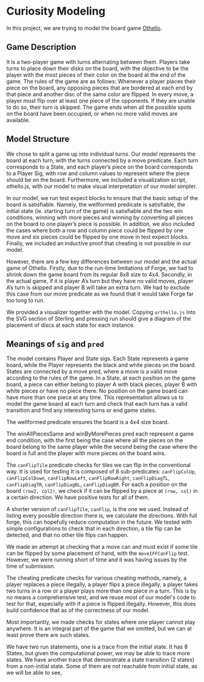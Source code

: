 # Curiosity Modeling 

In this project, we are trying to model the board game [Othello](https://en.wikipedia.org/wiki/Reversi).  

## Game Description
It is a two-player game with turns alternating between them. Players take turns to place down their disks on the board, with the objective to be the player with the most pieces of their color on the board at the end of the game. The rules of the game are as follows: Whenever a player places their piece on the board, any opposing pieces that are bordered at each end by that piece and another disc of the same color are flipped. In every move, a player must flip over at least one piece of the opponents. If they are unable to do so, their turn is skipped. The game ends when all the possible spots on the board have been occupied, or when no more valid moves are available.

## Model Structure
	
We chose to split a game up into individual turns. Our model represents the board at each turn, with the turns connected by a move predicate. Each turn corresponds to a State, and each player’s piece on the board corresponds to a Player Sig, with row and column values to represent where the piece should be on the board. Furthermore, we included a visualization script, othello.js, with our model to make visual interpretation of our model simpler.

In our model, we run test expect blocks to ensure that the basic setup of the board is satisfiable. Namely, the wellformed predicate is satisfiable, the initial state (ie. starting turn of the game) is satisfiable and the two win conditions, winning with more pieces and winning by converting all pieces on the board to one player’s piece is possible. In addition, we also included the cases where both a row and column piece could be flipped by one move and six pieces could be flipped by one move in test expect blocks. Finally, we included an inductive proof that cheating is not possible in our model.

However, there are a few key differences between our model and the actual game of Othello. Firstly, due to the run-time limitations of Forge, we had to shrink down the game board from its regular 8x8 size to 4x4. Secondly, in the actual game, if it is player A’s turn but they have no valid moves, player A’s turn is skipped and player B will take an extra turn. We had to exclude this case from our move predicate as we found that it would take Forge far too long to run. 

We provided a visualizer together with the model. Copying `orthello.js` into the SVG section of Sterling
and pressing run should give a diagram of the placement of discs at each state for each instance.

## Meanings of `sig` and `pred`

The model contains Player and State sigs. Each State represents a game board, while the Player represents the black and white pieces on the board. States are connected by a move pred, where a move is a valid move according to the rules of the game. In a State, at each position on the game board, a piece can either belong to player A with black pieces, player B with white pieces or have no piece there. No position on the game board can have more than one piece at any time. This representation allows us to model the game board at each turn and check that each turn has a valid transition and find any interesting turns or end game states.

The wellformed predicate ensures the board is a 4x4 size board.

The winAllPiecesSame and winByMorePieces pred each represent a game end condition, with the first being the case where all the pieces on the board belong to the same player while the second being the case where the board is full and the player with more pieces on the board wins.

The `canFlipTile` predicate checks for tiles we can flip in the conventional way. It is used for testing
It is composed of 8 sub-predicates: `canFlipColUp`, `canFlipColDown`, `canFlipRowLeft`, `canFlipRowRight`, `canFlipDiagTL`, `canFlipDiagTR`, `canFlipDiagBL`, `canFlipDiagBR`. For each a position on the board `(row2, col2)`, we check if it can be flipped by a piece at `(row, col)` in
a certain direction. We have positive tests for all of them.

A shorter version of `canFlipTile`, `canFlip`, is the one we used. Instead of listing every possible
direction there is, we calculate the directions. With full forge, this can hopefully reduce computation
in the future. We tested with simple configurations to check that in each direction, a tile flip
can be detected, and that no other tile flips can happen. 

We made an attempt at checking that a move can and must exist if some tile can be flipped by some placement of hand, with the `moveIFFCanFlip` test. However, we were running short of time and it was
having issues by the time of submission.

The cheating predicate checks for various cheating methods, namely, a player replaces a piece illegally, a player flips a piece illegally, a player takes two turns in a row or a player plays more than one piece in a turn. This is by no means a comprehensive test, and we reuse most of our model's
code to test for that, especially with if a piece is flipped illegally. However, this does build
confidence that as of the correctness of our model.

Most importantly, we made checks for states where one player cannot play anywhere. It is an integral 
part of the game that we omitted, but we can at least prove there are such states.

We have two run statements, one is a trace from the initial state. It has 8 States, but given the
computational power, we may be able to trace more states. We have another trace that demonstrate
a state transition (2 states) from a non-initial state. Some of them are not reachable from initial
state, as we will be able to see, 
